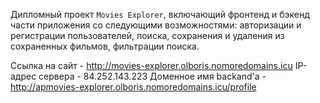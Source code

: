 Дипломный проект `Movies Explorer`, включающий фронтенд и бэкенд части приложения со следующими возможностями: авторизации и регистрации пользователей, поиска, сохранения и удаления из сохраненных фильмов, фильтрации поиска. 
  
Ссылка на сайт - http://movies-explorer.olboris.nomoredomains.icu
IP-адрес сервера - 84.252.143.223
Доменное имя backand'а - http://apmovies-explorer.olboris.nomoredomains.icu/profile
